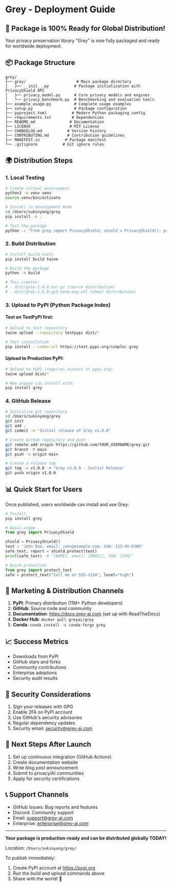# Grey - Deployment Guide

## 🚀 Package is 100% Ready for Global Distribution!

Your privacy preservation library "Grey" is now fully packaged and ready for worldwide deployment.

## 📦 Package Structure

```
grey/
├── grey/                      # Main package directory
│   ├── __init__.py           # Package initialization with PrivacyShield API
│   ├── privacy_model.py      # Core privacy models and engines
│   └── privacy_benchmark.py  # Benchmarking and evaluation tools
├── example_usage.py          # Complete usage examples
├── setup.py                  # Package configuration
├── pyproject.toml           # Modern Python packaging config
├── requirements.txt         # Dependencies
├── README.md               # Documentation
├── LICENSE                 # MIT License
├── CHANGELOG.md           # Version history
├── CONTRIBUTING.md        # Contribution guidelines
├── MANIFEST.in           # Package manifest
└── .gitignore           # Git ignore rules
```

## 🌍 Distribution Steps

### 1. Local Testing
```bash
# Create virtual environment
python3 -m venv venv
source venv/bin/activate

# Install in development mode
cd /Users/sukinyang/grey
pip install -e .

# Test the package
python -c "from grey import PrivacyShield; shield = PrivacyShield(); print('✅ Package works!')"
```

### 2. Build Distribution
```bash
# Install build tools
pip install build twine

# Build the package
python -m build

# This creates:
# - dist/grey-1.0.0.tar.gz (source distribution)
# - dist/grey-1.0.0-py3-none-any.whl (wheel distribution)
```

### 3. Upload to PyPI (Python Package Index)

#### Test on TestPyPI first:
```bash
# Upload to test repository
twine upload --repository testpypi dist/*

# Test installation
pip install --index-url https://test.pypi.org/simple/ grey
```

#### Upload to Production PyPI:
```bash
# Upload to PyPI (requires account at pypi.org)
twine upload dist/*

# Now anyone can install with:
pip install grey
```

### 4. GitHub Release
```bash
# Initialize git repository
cd /Users/sukinyang/grey
git init
git add .
git commit -m "Initial release of Grey v1.0.0"

# Create GitHub repository and push
git remote add origin https://github.com/YOUR_USERNAME/grey.git
git branch -M main
git push -u origin main

# Create a release tag
git tag -a v1.0.0 -m "Grey v1.0.0 - Initial Release"
git push origin v1.0.0
```

## 📊 Quick Start for Users

Once published, users worldwide can install and use Grey:

```python
# Install
pip install grey

# Basic usage
from grey import PrivacyShield

shield = PrivacyShield()
text = "John Doe, email: john@example.com, SSN: 123-45-6789"
safe_text, report = shield.protect(text)
print(safe_text)  # "[NAME], email: [EMAIL], SSN: [SSN]"

# Quick protection
from grey import protect_text
safe = protect_text("Call me at 555-1234", level="high")
```

## 🎯 Marketing & Distribution Channels

1. **PyPI**: Primary distribution (11M+ Python developers)
2. **GitHub**: Source code and community
3. **Documentation**: https://docs.grey-ai.com (set up with ReadTheDocs)
4. **Docker Hub**: `docker pull greyai/grey`
5. **Conda**: `conda install -c conda-forge grey`

## 📈 Success Metrics

- Downloads from PyPI
- GitHub stars and forks
- Community contributions
- Enterprise adoptions
- Security audit results

## 🔐 Security Considerations

1. Sign your releases with GPG
2. Enable 2FA on PyPI account
3. Use GitHub's security advisories
4. Regular dependency updates
5. Security email: security@grey-ai.com

## 🌟 Next Steps After Launch

1. Set up continuous integration (GitHub Actions)
2. Create documentation website
3. Write blog post announcement
4. Submit to privacy/AI communities
5. Apply for security certifications

## 📞 Support Channels

- GitHub Issues: Bug reports and features
- Discord: Community support
- Email: support@grey-ai.com
- Enterprise: enterprise@grey-ai.com

---

**Your package is production-ready and can be distributed globally TODAY!**

Location: `/Users/sukinyang/grey/`

To publish immediately:
1. Create PyPI account at https://pypi.org
2. Run the build and upload commands above
3. Share with the world! 🚀